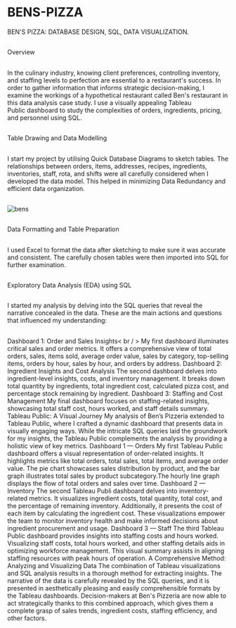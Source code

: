 # BENS-PIZZA 
BEN'S PIZZA: DATABASE DESIGN, SQL, DATA VISUALIZATION.
##
Overview
##
In the culinary industry, knowing client preferences, controlling inventory, and staffing levels to perfection are essential to a restaurant's success. In order to gather information that informs strategic decision-making, I examine the workings of a hypothetical restaurant called Ben's restaurant in this data analysis case study. I use a visually appealing Tableau Public dashboard to study the complexities of orders, ingredients, pricing, and personnel using SQL.
##
Table Drawing and Data Modelling
##
I start my project by utilising Quick Database Diagrams to sketch tables. The relationships between orders, items, addresses, recipes, ingredients, inventories, staff, rota, and shifts were all carefully considered when I developed the data model. This helped in minimizing Data Redundancy and efficient data organization.
##
![bens](https://github.com/AkshataPatil99/BENS-PIZZA/assets/171495035/4595ff0e-de38-41fa-a5be-a57c21d55dd6)


##
Data Formatting and Table Preparation
##
I used Excel to format the data after sketching to make sure it was accurate and consistent. The carefully chosen tables were then imported into SQL for further examination.
##
Exploratory Data Analysis (EDA) using SQL
##
I started my analysis by delving into the SQL queries that reveal the narrative concealed in the data. These are the main actions and questions that influenced my understanding:
##
Dashboard 1: Order and Sales Insights< br / >
My first dashboard illuminates critical sales and order metrics. It offers a comprehensive view of total orders, sales, items sold, average order value, sales by category, top-selling items, orders by hour, sales by hour, and orders by address.
Dashboard 2: Ingredient Insights and Cost Analysis
The second dashboard delves into ingredient-level insights, costs, and inventory management. It breaks down total quantity by ingredients, total ingredient cost, calculated pizza cost, and percentage stock remaining by ingredient.
Dashboard 3: Staffing and Cost Management
My final dashboard focuses on staffing-related insights, showcasing total staff cost, hours worked, and staff details summary.
Tableau Public: A Visual Journey
My analysis of Ben’s Pizzeria extended to Tableau Public, where I crafted a dynamic dashboard that presents data in visually engaging ways. While the intricate SQL queries laid the groundwork for my insights, the Tableau Public complements the analysis by providing a holistic view of key metrics.
Dashboard 1 — Orders
My first Tableau Public dashboard offers a visual representation of order-related insights. It highlights metrics like total orders, total sales, total items, and average order value. The pie chart showcases sales distribution by product, and the bar graph illustrates total sales by product subcategory.The hourly line graph displays the flow of total orders and sales over time. 
Dashboard 2 — Inventory
The second Tableau Publi dashboard delves into inventory-related metrics. It visualizes ingredient costs, total quantity, total cost, and the percentage of remaining inventory. Additionally, it presents the cost of each item by calculating the ingredient cost. These visualizations empower the team to monitor inventory health and make informed decisions about ingredient procurement and usage.
Dashboard 3 — Staff
The third Tableau Public dashboard provides insights into staffing costs and hours worked. Visualizing staff costs, total hours worked, and other staffing details aids in optimizing workforce management. This visual summary assists in aligning staffing resources with peak hours of operation.
A Comprehensive Method: Analyzing and Visualizing Data
The combination of Tableau visualizations and SQL analysis results in a thorough method for extracting insights. The narrative of  the data is carefully revealed by the SQL queries, and it is presented in aesthetically pleasing and easily comprehensible formats by the Tableau dashboards. Decision-makers at Ben's Pizzeria are now able to act strategically thanks to this combined approach, which gives them a complete grasp of sales trends, ingredient costs, staffing efficiency, and other factors.

